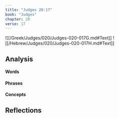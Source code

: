 ```yaml
---
title: "Judges 20:17"
book: "Judges"
chapter: 20
verse: 17
---
```

![[/Greek/Judges/020/Judges-020-017G.md#Text]]
![[/Hebrew/Judges/020/Judges-020-017H.md#Text]]

## Analysis

#### Words

#### Phrases

#### Concepts

## Reflections
